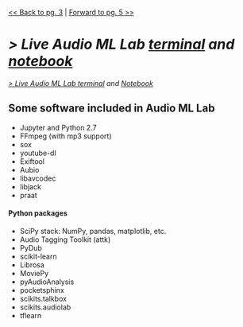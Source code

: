 

[<< Back to pg. 3](https://github.com/hipstas/aapb-july-2017-demo/blob/master/03_attk.utils_demo.ipynb) \| [Forward to pg. 5 >>](https://github.com/hipstas/aapb-july-2017-demo/blob/master/05_Design_and_Train__AAPB_test_tone.ipynb)


*\> Live Audio ML Lab [terminal](http://138.68.247.106:8888/terminals/1) and [notebook](http://138.68.247.106:8888/notebooks/Untitled.ipynb?kernel_name=python2)*
=======
*[> Live Audio ML Lab terminal](http://138.68.247.106:8888/terminals/1) and [Notebook](http://138.68.247.106:8888/notebooks/Untitled.ipynb?kernel_name=python2)*

## Some software included in Audio ML Lab

- Jupyter and Python 2.7
- FFmpeg (with mp3 support)
- sox
- youtube-dl
- Exiftool
- Aubio
- libavcodec
- libjack
- praat

#### Python packages

- SciPy stack: NumPy, pandas, matplotlib, etc.
- Audio Tagging Toolkit (attk)
- PyDub
- scikit-learn
- Librosa
- MoviePy
- pyAudioAnalysis
- pocketsphinx
- scikits.talkbox
- scikits.audiolab
- tflearn

